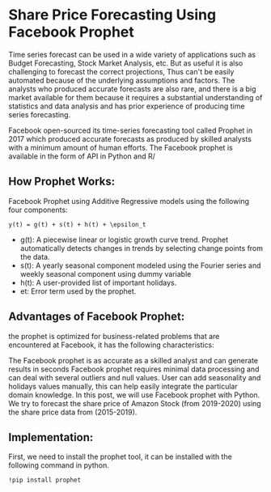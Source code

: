 #  Share Price Forecasting Using Facebook Prophet

Time series forecast can be used in a wide variety of applications such as Budget Forecasting, Stock Market Analysis, etc. But as useful it is also challenging to forecast the correct projections, Thus can't be easily automated because of the underlying assumptions and factors. The analysts who produced accurate forecasts are also rare, and there is a big market available for them because it requires a substantial understanding of statistics and data analysis and has prior experience of producing time series forecasting.

Facebook open-sourced its time-series forecasting tool called Prophet in 2017 which produced accurate forecasts as produced by skilled analysts with a minimum amount of human efforts. The Facebook prophet is available in the form of API in Python and R/

## How Prophet Works:

Facebook Prophet using Additive Regressive models using the following four components:
```
y(t) = g(t) + s(t) + h(t) + \epsilon_t
```
- g(t): A piecewise linear or logistic growth curve trend. Prophet automatically detects changes in trends by selecting change points from the data.
- s(t): A yearly seasonal component modeled using the Fourier series and weekly seasonal component using dummy variable
- h(t): A user-provided list of important holidays.
- et:  Error term used by the prophet.
  
## Advantages of Facebook Prophet:

the prophet is optimized for business-related problems that are encountered at Facebook, it has the following characteristics:

The Facebook prophet is as accurate as a skilled analyst and can generate results in seconds
Facebook prophet requires minimal data processing and can deal with several outliers and null values.
User can add seasonality and holidays values manually, this can help easily integrate the particular domain knowledge.
In this post, we will use Facebook prophet with Python. We try to forecast the share price of Amazon Stock (from 2019-2020) using the share price data from (2015-2019).

## Implementation:

First, we need to install the prophet tool, it can be installed with the following command in python.
```
!pip install prophet
```
